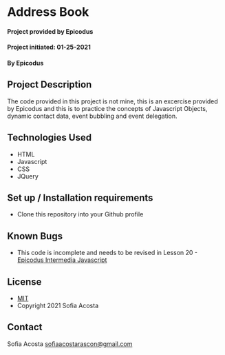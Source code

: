 # Address Book 
#### Project provided by Epicodus
#### Project initiated: 01-25-2021
#### By Epicodus 
## Project Description
The code provided in this project is not mine, this is an excercise provided by Epicodus and this is to practice the concepts of Javascript Objects, dynamic contact data, event bubbling and event delegation. 
 
## Technologies Used
* HTML
* Javascript
* CSS
* JQuery
## Set up / Installation requirements
* Clone this repository into your Github profile
## Known Bugs
* This code is incomplete and needs to be revised in Lesson 20 - [Epicodus Intermedia Javascript](https://www.learnhowtoprogram.com/intermediate-javascript/object-oriented-javascript/address-book-more-event-delegation)
## License
* [MIT](https://choosealicense.com/licenses/mit)
* Copyright 2021 Sofia Acosta
## Contact
Sofia Acosta sofiaacostarascon@gmail.com
